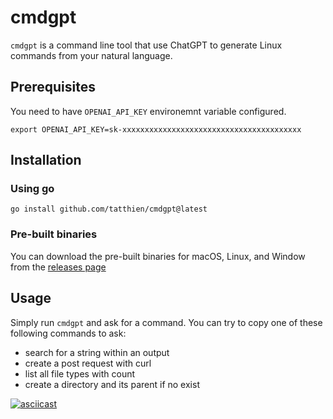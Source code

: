 # cmdgpt

`cmdgpt` is a command line tool that use ChatGPT to generate Linux commands from your natural language.

## Prerequisites

You need to have `OPENAI_API_KEY` environemnt variable configured.

```
export OPENAI_API_KEY=sk-xxxxxxxxxxxxxxxxxxxxxxxxxxxxxxxxxxxxxxxx
```

## Installation

### Using go

```
go install github.com/tatthien/cmdgpt@latest
```

### Pre-built binaries

You can download the pre-built binaries for macOS, Linux, and Window from the [releases page](https://github.com/tatthien/cmdgpt/releases)

## Usage

Simply run `cmdgpt` and ask for a command. You can try to copy one of these following commands to ask:

- search for a string within an output
- create a post request with curl
- list all file types with count
- create a directory and its parent if no exist

[![asciicast](https://asciinema.org/a/3nFuZGFrsDXcRl7XBvuOfstdU.svg)](https://asciinema.org/a/3nFuZGFrsDXcRl7XBvuOfstdU)
